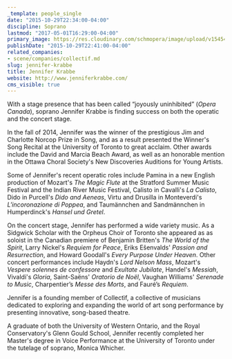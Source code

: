 ```yaml
---
_template: people_single
date: "2015-10-29T22:34:00-04:00"
discipline: Soprano
lastmod: "2017-05-01T16:29:00-04:00"
primary_image: https://res.cloudinary.com/schmopera/image/upload/v1545409169/media/webhook-uploads/1446172887890/15-10-29---JenKrabbeSquare.jpg.jpg
publishDate: "2015-10-29T22:41:00-04:00"
related_companies:
- scene/companies/collectif.md
slug: jennifer-krabbe
title: Jennifer Krabbe
website: http://www.jenniferkrabbe.com/
cms_visible: true
---
```


With a stage presence that has been called “joyously uninhibited” (*Opera Canada*), soprano Jennifer Krabbe is finding success on both the operatic and the concert stage.

In the fall of 2014, Jennifer was the winner of the prestigious Jim and Charlotte Norcop Prize in Song, and as a result presented the Winner's Song Recital at the University of Toronto to great acclaim. Other awards include the David and Marcia Beach Award, as well as an honorable mention in the Ottawa Choral Society's New Discoveries Auditions for Young Artists.

Some of Jennifer's recent operatic roles include Pamina in a new English production of Mozart's *The Magic Flute* at the Stratford Summer Music Festival and the Indian River Music Festival, Calisto in Cavalli's *La Calisto*, Dido in Purcell's *Dido and Aeneas*, Virtu and Drusilla in Monteverdi's *L'incoronazione di Poppea*, and Taumännchen and Sandmännchen in Humperdinck's *Hansel und Gretel*. 

On the concert stage, Jennifer has performed a wide variety music. As a Sidgwick Scholar with the Orpheus Choir of Toronto she appeared as as soloist in the Canadian premiere of Benjamin Britten's *The World of the Spirit*, Larry Nickel's *Requiem for Peace*, Eriks Ešenvalds' *Passion and Resurrection*, and Howard Goodall's *Every Purpose Under Heaven*. Other concert performances include Haydn's *Lord Nelson Mass*, Mozart's *Vespere solennes de confessore* and *Exultate Jubilate*, Handel's *Messiah*, Vivaldi's *Gloria*, Saint-Saëns' *Oratorio de Noël*, Vaughan Williams' *Serenade to Music*, Charpentier’s *Messe des Morts*, and Fauré’s *Requiem*.

Jennifer is a founding member of Collectìf, a collective of musicians dedicated to exploring and expanding the world of art song performance by presenting innovative, song-based theatre.

A graduate of both the University of Western Ontario, and the Royal Conservatory's Glenn Gould School, Jennifer recently completed her Master's degree in Voice Performance at the University of Toronto under the tutelage of soprano, Monica Whicher. 
